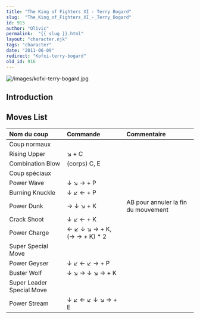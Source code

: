 ```yaml
---
title: "The King of Fighters XI - Terry Bogard"
slug:  "The_King_of_Fighters_XI_-_Terry_Bogard"
id: 915
author: "Olivic"
permalink:  "{{ slug }}.html"
layout: "character.njk"
tags: "character"
date: "2011-06-09"
redirect: "Kofxi-terry-bogard"
old_id: 916
---
```


![](/images/kofxi-terry-bogard.jpg "/images/kofxi-terry-bogard.jpg")

## Introduction

## Moves List

| Nom du coup               | Commande                      | Commentaire                         |
|:--------------------------|:------------------------------|:------------------------------------|
| Coup normaux              |                               |                                     |
| Rising Upper              | ↘ + C                         |                                     |
| Combination Blow          | (corps) C, E                  |                                     |
| Coup spéciaux             |                               |                                     |
| Power Wave                | ↓ ↘ → + P                     |                                     |
| Burning Knuckle           | ↓ ↙ ← + P                     |                                     |
| Power Dunk                | → ↓ ↘ + K                     | AB pour annuler la fin du mouvement |
| Crack Shoot               | ↓ ↙ ← + K                     |                                     |
| Power Charge              | ← ↙ ↓ ↘ → + K, (→ → + K) \* 2 |                                     |
| Super Special Move        |                               |                                     |
| Power Geyser              | ↓ ↙ ← ↙ → + P                 |                                     |
| Buster Wolf               | ↓ ↘ → ↓ ↘ → + K               |                                     |
| Super Leader Special Move |                               |                                     |
| Power Stream              | ↓ ↙ ← ↙ ↓ ↘ → + E             |                                     |
